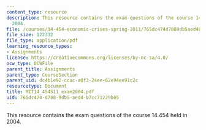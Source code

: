 ```yaml
---
content_type: resource
description: This resource contains the exam questions of the course 14.454 held in
  2004.
file: /courses/14-454-economic-crises-spring-2011/765dc474d7889db5aed4b7cc71229b05_MIT14_454S11_exam2004.pdf
file_size: 122332
file_type: application/pdf
learning_resource_types:
- Assignments
license: https://creativecommons.org/licenses/by-nc-sa/4.0/
ocw_type: OCWFile
parent_title: Assignments
parent_type: CourseSection
parent_uid: dc4b1e92-ccac-a0f3-24ee-62e94ee91c2c
resourcetype: Document
title: MIT14_454S11_exam2004.pdf
uid: 765dc474-d788-9db5-aed4-b7cc71229b05
---
```

This resource contains the exam questions of the course 14.454 held in 2004.